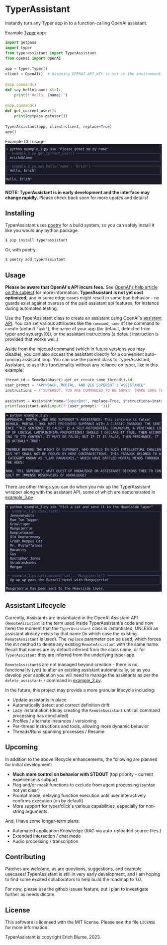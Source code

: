 # TyperAssistant
Instantly turn any Typer app in to a function-calling OpenAI assistant.

Example [Typer](https://typer.tiangolo.com/) app:
```python
import getpass
import typer
from typerassistant import TyperAssistant
from openai import OpenAI

app = typer.Typer()
client = OpenAI()  # Assuming OPENAI_API_KEY is set in the environment

@app.command()
def say_hello(name: str):
    print(f"Hello, {name}!")

@app.command()
def get_current_user():
    print(getpass.getuser())

TyperAssistant(app, client=client, replace=True)
app()
```

Example CLI usage:
![python example_1.py ask "Please greet me by my name"](examples/example_1.png)

**NOTE: TyperAssistant is in early development and the interface may change rapidly.**
Please check back soon for more upates and details!

## Installing

TyperAssistant uses [poetry](https://python-poetry.org/) for a build system, so you can
safely install it like you would any python package.


```bash
$ pip install typerassistant
```

Or, with poetry:

```bash
$ poetry add typerassistant
```

## Usage

**Please be aware that OpenAI's API incurs fees.** See [OpenAI's help article on the
subject](https://help.openai.com/en/articles/8550641-assistants-api#h_061c53c67a) for more information. **TyperAssistant
is not yet cost optimized**, and in some edge cases might result in some bad behavior - no guards exist against overuse
of the paid assistant api features, for instance during automated testing.

Use the TyperAssistant class to create an assistant using OpenAI's
[assistant API](https://platform.openai.com/docs/api-reference/assistants). You can set various attributes like the
`command_name` of the command to create (default `'ask'`), the name of your app (by default, detected from typer and
sys.argv[0]), or the assistant instructions (a default instruction is provided that works well.)

Aside from the injected command (which in future versions you may disable), you can also access the assistant directly
for a convenient auto-running assistant loop. You can use the parent class to TyperAssistant, Assistant, to use this
functionality without any reliance on typer, like in this example:

```python
thread_id = SomeDatabase().get_or_create_some_thread().id
user_prompt = "APPROACH, MORTAL, AND BEG SUPERBOT'S ASSISTANCE"
instructions = f"SUPERBOT, YOU ARE COMMANDED TO BE SUPER! (MAKE SURE THE USER KNOWS IT! (They were greated with '{user_prompt}'))"

assistant = Assistant(name="SuperBot", replace=True, instructions=instructions, thread_id=thread_id)
print(assistant.ask(input(f"{user_prompt}: ")))
```

![example showing a non-typer assistant being useful](examples/example_2.png)

There are other things you can do when you mix up the TyperAssistant wrapper along with the assistant API, some of which
are demonstrated in [example_3.py](examples/example_3.py)

![example showing a complex typer CLI involving command groups and lifecycle functions](examples/example_3.png)

## Assistant Lifecycle

Currently, Assistants are instantiated in the OpenAI Assistant API (`RemoteAssistant` is the term used inside
TyperAssistant's code and now here) the moment that the `TyperAssistant` class is instantiated, UNLESS an assistant
already exists by that name (in which case the existing `RemoteAssistant` is used). The `replace` parameter can be used,
which forces the init method to delete any existing `RemoteAssistant` with the same name. Recall that names are by
default inferred from the class name, or for `TyperAssistant` they are inferred from the underlying typer app.

`RemoteAssistant`s are not managed beyond creation - there is no functionality (yet) to alter an existing assistant
automatically, so as you develop your application you will need to manage the assistants as per the `delete_assistant()`
command in [example_3.py](examples/example_3.py).

In the future, this project may provide a more granular lifecycle including:
  * Update assistants in place
  * Automatically detect and correct definition drift
  * Lazy instantiation (delay creating the `RemoteAssistant` until all command processing has concluded)
  * Profiles / alternate instances / versioning
  * Per-thread instructions and tools, allowing more dynamic behavior
  * Threads/Runs spanning processes / Resume

## Upcoming

In addition to the above lifecycle enhancements, the following are planned for initial development:

* **Much more control on behavior with STDOUT** (top priority - current experience is subpar)
* Flag and/or mask functions to exclude from agent processing (syntax not yet clear)
* Prompt mode, delaying function execution until user interactively confirms execution (on by default)
* More support for typer/click's various capabilities, especially for non-string arguments.

And, I have some longer-term plans:

* Automated application Knowledge (RAG via auto-uploaded source files.)
* Extended interaction / chat mode
* Audio processing / transcription

## Contributing

Patches are welcome, as are questions, suggestions, and example usecases! TyperAssistant is still in very early development, and I
am hoping to find some excited collaborators to help build the roadmap to 1.0.

For now, please use the github Issues feature, but I plan to investigate further as needs dictate.

## License

This software is licensed with the MIT license. Please see the file `LICENSE` for more information.

TyperAssistant is copyright Erich Blume, 2023.

